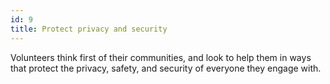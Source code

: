 ```yaml
---
id: 9
title: Protect privacy and security
---
```


Volunteers think first of their communities, and look to help them in ways that protect the privacy, safety, and security of everyone they engage with.